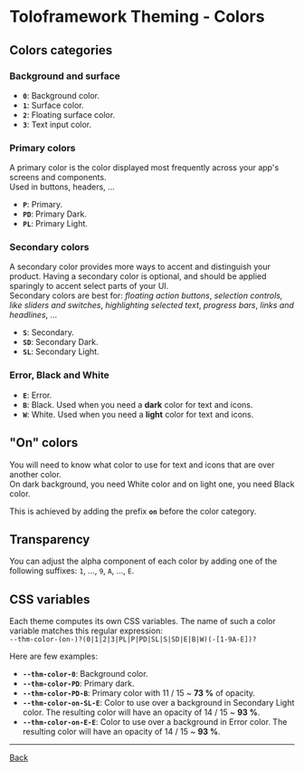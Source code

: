 # Toloframework Theming - Colors

## Colors categories

### Background and surface

* __`0`__: Background color.
* __`1`__: Surface color.
* __`2`__: Floating surface color.
* __`3`__: Text input color.

### Primary colors

A primary color is the color displayed most frequently across your app's screens and components.  
Used in buttons, headers, ...

* __`P`__: Primary.
* __`PD`__: Primary Dark.
* __`PL`__: Primary Light.

### Secondary colors

A secondary color provides more ways to accent and distinguish your product. Having a secondary color is optional, and should be applied sparingly to accent select parts of your UI.  
Secondary colors are best for:
_floating action buttons_,
_selection controls, like sliders and switches_,
_highlighting selected text_,
_progress bars_,
_links and headlines_, ...

* __`S`__: Secondary.
* __`SD`__: Secondary Dark.
* __`SL`__: Secondary Light.

### Error, Black and White

* __`E`__: Error.
* __`B`__: Black. Used when you need a __dark__ color for text and icons.
* __`W`__: White. Used when you need a __light__ color for text and icons.

## "On" colors

You will need to know what color to use for text and icons that are over another color.  
On dark background, you need White color and on light one, you need Black color.

This is achieved by adding the prefix __`on`__ before the color category.

## Transparency

You can adjust the alpha component of each color by adding one of the following suffixes: `1`, ..., `9`, `A`, ..., `E`.

## CSS variables

Each theme computes its own CSS variables. The name of such a color variable matches this regular expression:  
`--thm-color-(on-)?(0|1|2|3|PL|P|PD|SL|S|SD|E|B|W)(-[1-9A-E])?`

Here are few examples:

* __`--thm-color-0`__: Background color.
* __`--thm-color-PD`__: Primary dark.
* __`--thm-color-PD-B`__: Primary color with 11 / 15 ~ __73 %__ of opacity.
* __`--thm-color-on-SL-E`__: Color to use over a background in Secondary Light color. The resulting color will have an opacity of 14 / 15 ~ __93 %__.
* __`--thm-color-on-E-E`__: Color to use over a background in Error color. The resulting color will have an opacity of 14 / 15 ~ __93 %__.

----

[Back](page:../theme)
